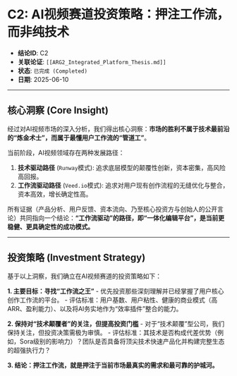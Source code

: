 # C2: AI视频赛道投资策略：押注工作流，而非纯技术

- **结论ID**: C2
- **关联论证**: `[[ARG2_Integrated_Platform_Thesis.md]]`
- **状态**: `已完成 (Completed)`
- **日期**: 2025-06-10

---

## 核心洞察 (Core Insight)

经过对AI视频市场的深入分析，我们得出核心洞察：**市场的胜利不属于技术最前沿的“炼金术士”，而属于最懂用户工作流的“管道工”**。

当前阶段，AI视频领域存在两种发展路径：
1.  **技术驱动路径** (`Runway`模式): 追求底层模型的颠覆性创新，资本密集，高风险高回报。
2.  **工作流驱动路径** (`Veed.io`模式): 追求对用户现有创作流程的无缝优化与整合，资本高效，增长确定性高。

所有证据（产品分析、用户反馈、资本流向、乃至核心投资方与创始人的公开言论）共同指向一个结论：**“工作流驱动”的路径，即“一体化编辑平台”，是当前更稳健、更具确定性的成功模式。**

---

## 投资策略 (Investment Strategy)

基于以上洞察，我们确立在AI视频赛道的投资策略如下：

**1. 主要目标：寻找“工作流之王”**
    - 优先投资那些深刻理解并已经掌握了用户核心创作工作流的平台。
    - 评估标准：用户基数、用户粘性、健康的商业模式（高ARR、盈利能力）、以及将AI务实地作为“效率插件”整合的能力。

**2. 保持对“技术颠覆者”的关注，但提高投资门槛**
    - 对于“技术颠覆”型公司，我们保持关注，但投资决策需极为审慎。
    - 评估标准：其技术是否构成代差优势（例如，Sora级别的影响力）？团队是否具备将顶尖技术快速产品化并构建完整生态的超强执行力？

**3. 结论：押注工作流，就是押注于当前市场最真实的需求和最可靠的护城河。**
